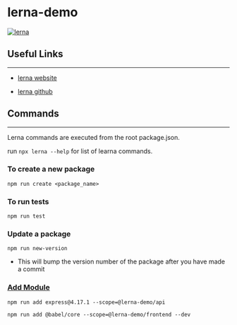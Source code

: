 # lerna-demo

[![lerna](https://img.shields.io/badge/maintained%20with-lerna-cc00ff.svg)](https://lerna.js.org/)

## Useful Links

---

- [lerna website](https://lerna.js.org/)

- [lerna github](https://github.com/lerna/lerna)

## Commands

---

Lerna commands are executed from the root package.json.

run `npx lerna --help` for list of learna commands.

### To create a new package

`npm run create <package_name>`

### To run tests

`npm run test`

### Update a package

`npm run new-version`

- This will bump the version number of the package after you have made a commit

### [Add Module](https://github.com/lerna/lerna/tree/master/commands/add#readme)

`npm run add express@4.17.1 --scope=@lerna-demo/api`

`npm run add @babel/core --scope=@lerna-demo/frontend --dev`
